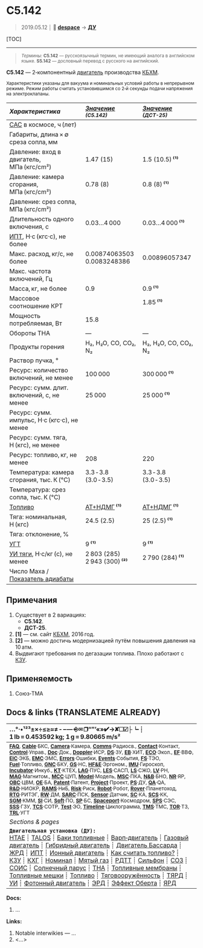 # С5.142
> 2019.05.12 ┊ **🚀 [despace](index.md)** → **[ДУ](ps.md)**

[TOC]

---

> <small>*Термины:* **С5.142** — русскоязычный термин, не имеющий аналога в английском языке. **S5.142** — дословный перевод с русского на английский.</small>

**С5.142** — 2‑компонентный [двигатель](ps.md) производства [КБХМ](zz_kbhm.md).

<small>

Характеристики указаны для вакуума и номинальных условий работы в непрерывном режиме. Режим работы считать установившимся со 2‑й секунды подачи напряжения на электроклапаны.

|*Характеристика*|*[Значение](si.md) <small>(С5.142)</small>*|*[Значение](si.md) <small>(ДСТ-25)</small>*|
|:--|:--|:--|
|[САС](lifetime.md) в космосе, ч (лет)  |  |  |
|Габариты, длина × ∅ среза сопла, мм  |  |  |
|Давление: вход в двигатель, МПа (кгс/cm²)  |  1.47 (15)  |  1.5 (10.5) **⁽¹⁾**  |
|Давление: камера сгорания, МПа (кгс/cm²)  |  0.78 (8)  |  0.8 (8) **⁽¹⁾**  |
|Давление: срез сопла, МПа (кгс/cm²)  |  |  |
|Длительность одного включения, с  |  0.03…4 000  |  0.03…4 000 **⁽¹⁾**  |
|[ИПТ](ing.md), Н·с (кгс·с), не более  |  |  |
|Макс. расход, кг/с, не более  |  0.00874063503<br> 0.0083248386  |  0.00896057347  |
|Макс. частота включений, Гц  |  |  |
|Масса, кг, не более  |  0.9  |  0.9 **⁽¹⁾**  |
|Массовое соотношение КРТ  |  |  1.85 **⁽¹⁾**  |
|Мощность потребляемая, Вт  |  15.8  |  |
|Обороты ТНА  |—|—|
|Продукты горения  |  H₂, H₂O, CO, CO₂, N₂  | H₂, H₂O, CO, CO₂, N₂ |
|Раствор пучка, °  |  |  |
|Ресурс: количество включений, не менее  |  100 000  |  300 000 **⁽¹⁾**  |
|Ресурс: сумм. длит. включений, c, не менее  |  25 000  |  25 000 **⁽¹⁾**  |
|Ресурс: сумм. импульс, Н·с (кгс·с), не менее  |   |
|Ресурс: сумм. тяга, Н (кгс), не менее  |   |   |
|Ресурс: топливо, кг, не менее  |  208  |  220  |
|Температура: камера сгорания, тыс. К (°C)  |  3.3 ‑ 3.8 (3.0 ‑ 3.5)  | 3.3 ‑ 3.8 (3.0 ‑ 3.5) |
|Температура: срез сопла, тыс. К (°C)  |  |  |
|[Топливо](fuel.md)  |  [АТ+НДМГ](at_plus.md) **⁽¹⁾**  | [АТ+НДМГ](at_plus.md) **⁽¹⁾**|
|Тяга: номинальная, Н (кгс)  |  24.5 (2.5)  |  25 (2.5) **⁽¹⁾**  |
|Тяга: отклонение, %  |  |  |
|[УГТ](trl.md)|  9 **⁽¹⁾**  | 9 **⁽¹⁾**|
|[УИ тяги](isp.md), Н·с/кг (с), не менее  |2 803 (285)<br> 2 943 (300) **⁽²⁾**  |  2 790 (284) **⁽¹⁾**  |
|Число Маха / [Показатель адиабаты](heat_cr.md)  |  |  |

</small>



<p style="page-break-after:always"> </p>

## Примечания
   1. Существует в 2 вариациях:
      - **С5.142**.
      - **ДСТ-25**.
   1. **[1]** — см. сайт [КБХМ](zz_kbhm.md), 2016 год.
   1. **[2]** — можно достичь модернизацией путём повышения давления на 10 атм.
   1. Выдвигают требования по дегазации топлива. Плохо работают с [КЗУ](cinu.md).



## Применяемость
   1. Союз‑ТМА



<p style="page-break-after:always"> </p>

## Docs & links (TRANSLATEME ALREADY)
|…°·•¹²³±×÷≤≥≈≠ ‑ −— ⎆✉ ❐“”’«»✔→✘☐☑├┕┆ 1 lb = 0.453592 kg; 1 g = 9.80665 m/s²|
|:--|
|<small>**[FAQ](faq.md)**, **[Cable](cable.md)**·БКС, **[Camera](camera.md)**·Камера, **[Comms](comms.md)**·Радиосв., **[Contact](contact.md)**·Контакт, **[Control](control.md)**·Управ., **[Doc](doc.md)**·Док., **[Doppler](doppler.md)**·ИСР, **[DS](ds.md)**·ЗУ, **[EB](eb.md)**·ХИТ, **[ECO](ecology.md)**·Экол., **[EF](ef.md)**·ВВФ, **[ElC](elc.md)**·ЭКБ, **[EMC](emc.md)**·ЭМС, **[Errors](error.md)**·Ошибки, **[Events](event.md)**·События, **[FS](fs.md)**·ТЭО, **[Fuel](fuel.md)**·Топливо, **[GNC](gnc.md)**·БКУ, **[GS](scs.md)**·НС, **[HF&E](hfe.md)**·Эргоном., **[IMU](imu.md)**·Гироскоп, **[Incubator](incubator.md)**·Инкуб., **[KT](kt.md)**·КТЕХ, **[LAG](lag.md)**·ПУC, **[LES](les.md)**·САСП, **[LS](ls.md)**·СЖО, **[LV](lv.md)**·РН, **[MAG](mag.md)**·Магнитом., **[MCC](mcc.md)**·ЦУП, **[Model](model.md)**·Модель, **[MSC](sc.md)**·ПКА, **[N&B](nnb.md)**·БНО, **[NR](nr.md)**·ЯР, **[OBC](obc.md)**·ЦВМ, **[OE](oe.md)**·БА, **[Patent](патент.md)**·Патент, **[Project](project.md)**·Проект, **[PS](ps.md)**·ДУ, **[QA](quality.md)**·QA, **[R&D](rnd.md)**·НИОКР, **[RAMS](rams.md)**·НиБ, **[Risk](risk.md)**·Риск, **[Robot](robotics.md)**·Робот, **[Rover](rover.md)**·Планетоход, **[RTG](rtg.md)**·РИТЭГ, **[RW](rw.md)**·ДМ, **[SARC](sarc.md)**·ПСК, **[Sensor](sensor.md)**·Датчик, **[SC](sc.md)**·КА, **[SCS](scs.md)**·КК, **[SGM](sgm.md)**·КММ, **[SI](si.md)**·СИ, **[Soft](soft.md)**·ПО, **[SP](sp.md)**·БС, **[Spaceport](spaceport.md)**·Космодром, **[SPS](sps.md)**·СЭС, **[SSS](sss.md)**·ГЗУ, **[TCS](tcs.md)**·СОТР, **[Test](test.md)**·ЭО, **[Timeline](timeline.md)**·Циклограмма, **[TMS](tms.md)**·ТМС, **[TOR](tor.md)**·ТЗ, **[TRL](trl.md)**·УГТ</small>|
|*Sections & pages*|
|**`Двигательная установка (ДУ):`**<br> [HTAE](htae.md) ┊ [TALOS](talos.md) ┊ [Баки топливные](fuel_tank.md) ┊ [Варп‑двигатель](warp_drive.md) ┊ [Газовый двигатель](cgt.md) ┊ [Гибридный двигатель](гбрд.md) ┊ [Двигатель Бассарда](bussard_ramjet.md) ┊ [ЖРД](lpr.md) ┊ [ИПТ](ing.md) ┊ [Ионный двигатель](иод.md) ┊ [Как считать топливо?](si.md) ┊ [КЗУ](cinu.md) ┊ [КХГ](cgs.md) ┊ [Номинал](nominal.md) ┊ [Мятый газ](exhsteam.md) ┊ [РДТТ](spr.md) ┊ [Сильфон](сильфон.md) ┊ [СОЗ](соз.md) ┊ [СОИС](соис.md) ┊ [Солнечный парус](солнечный_парус.md) ┊ [ТНА](turbopump.md) ┊ [Топливные мембраны](топливные_мембраны.md) ┊ [Топливные мешки](топливные_мешки.md) ┊ [Топливо](fuel.md) ┊ [Тяговооружённость](ttwr.md) ┊ [ТЯРД](тярд.md) ┊ [УИ](isp.md) ┊ [Фотонный двигатель](фотонный_двигатель.md) ┊ [ЭРД](epsp.md) ┊ [Эффект Оберта](oberth_eff.md) ┊ [ЯРД](ntr.md) |

**Docs:**

   1. …

**Links:**

   1. Notable interwikies — …
   1. <…>
